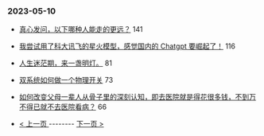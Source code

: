 ### 2023-05-10 
- [真心发问，以下哪种人能走的更远？](https://www.v2ex.com/t/938825) 141
- [我尝试用了科大讯飞的星火模型，感觉国内的 Chatgpt 要崛起了！](https://www.v2ex.com/t/938725) 116
- [人生迷茫期，来一盏明灯。](https://www.v2ex.com/t/938829) 81
- [双系统如何做一个物理开关](https://www.v2ex.com/t/938775) 73
- [如何改变父母一辈人从骨子里的深刻认知，即去医院就是得花很多钱，不到万不得已就不去医院看病？](https://www.v2ex.com/t/938795) 66 

- [ < 上一页 ](https://github.com/able8/v2ex-hot-record/blob/master/2023-05-09.md) -------- [ 下一页 > ](https://github.com/able8/v2ex-hot-record/blob/master/2023-05-11.md)